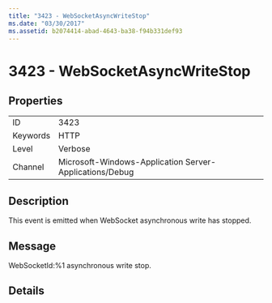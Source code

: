 ```yaml
---
title: "3423 - WebSocketAsyncWriteStop"
ms.date: "03/30/2017"
ms.assetid: b2074414-abad-4643-ba38-f94b331def93
---
```

# 3423 - WebSocketAsyncWriteStop
## Properties  
  
|||  
|-|-|  
|ID|3423|  
|Keywords|HTTP|  
|Level|Verbose|  
|Channel|Microsoft-Windows-Application Server-Applications/Debug|  
  
## Description  
 This event is emitted when WebSocket asynchronous write has stopped.  
  
## Message  
 WebSocketId:%1 asynchronous write stop.  
  
## Details
